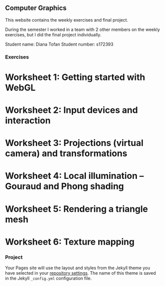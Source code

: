 ## Computer Graphics 

This website contains the weekly exercises and final project. 

During the semester I worked in a team with 2 other members on the weekly exercises, but I did the final project individually.

Student name: Diana Tofan
Student number: s172393

### Exercises

# Worksheet 1: Getting started with WebGL
# Worksheet 2: Input devices and interaction 
# Worksheet 3: Projections (virtual camera) and transformations
# Worksheet 4: Local illumination – Gouraud and Phong shading
# Worksheet 5: Rendering a triangle mesh
# Worksheet 6: Texture mapping

### Project

Your Pages site will use the layout and styles from the Jekyll theme you have selected in your [repository settings](https://github.com/dianatofan/Computer-Graphics/settings). The name of this theme is saved in the Jekyll `_config.yml` configuration file.
